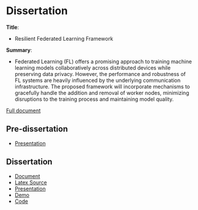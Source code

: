 # Dissertation

**Title**: 
- Resilient Federated Learning Framework

**Summary**:
- Federated Learning (FL) offers a promising approach to training machine learning models collaboratively across distributed devices while preserving data privacy. However, the performance and robustness of FL systems are heavily influenced by the underlying communication infrastructure. The proposed framework will incorporate mechanisms to gracefully handle the addition and removal of worker nodes, minimizing disruptions to the training process and maintaining model quality.

[Full document](documents/Proposal.pdf)

## Pre-dissertation

- [Presentation](documents/PDE.pdf)

## Dissertation

- [Document](documents/Dissertation.pdf)
- [Latex Source](latex/)
- [Presentation](documents/Presentation.pdf)
- [Demo](https://youtu.be/XG3y8HlvgHY)
- [Code](https://github.com/leoalmPT/FlexFL/tree/dissertation)

